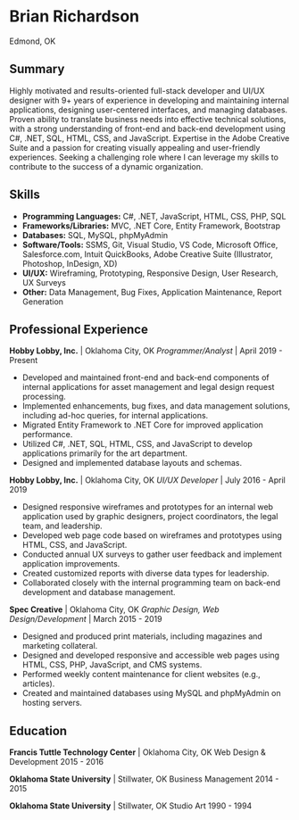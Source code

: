 # Brian Richardson
Edmond, OK

## Summary

Highly motivated and results-oriented full-stack developer and UI/UX designer with 9+ years of experience in developing and maintaining internal applications, designing user-centered interfaces, and managing databases. Proven ability to translate business needs into effective technical solutions, with a strong understanding of front-end and back-end development using C#, .NET, SQL, HTML, CSS, and JavaScript. Expertise in the Adobe Creative Suite and a passion for creating visually appealing and user-friendly experiences. Seeking a challenging role where I can leverage my skills to contribute to the success of a dynamic organization.

## Skills

* **Programming Languages:** C#, .NET, JavaScript, HTML, CSS, PHP, SQL
* **Frameworks/Libraries:** MVC, .NET Core, Entity Framework, Bootstrap
* **Databases:** SQL, MySQL, phpMyAdmin
* **Software/Tools:** SSMS, Git, Visual Studio, VS Code, Microsoft Office, Salesforce.com, Intuit QuickBooks, Adobe Creative Suite (Illustrator, Photoshop, InDesign, XD)
* **UI/UX:** Wireframing, Prototyping, Responsive Design, User Research, UX Surveys
* **Other:** Data Management, Bug Fixes, Application Maintenance, Report Generation

## Professional Experience

**Hobby Lobby, Inc.** | Oklahoma City, OK
*Programmer/Analyst* | April 2019 - Present

* Developed and maintained front-end and back-end components of internal applications for asset management and legal design request processing.
* Implemented enhancements, bug fixes, and data management solutions, including ad-hoc queries, for internal applications.
* Migrated Entity Framework to .NET Core for improved application performance.
* Utilized C#, .NET, SQL, HTML, CSS, and JavaScript to develop applications primarily for the art department.
* Designed and implemented database layouts and schemas.

**Hobby Lobby, Inc.** | Oklahoma City, OK
*UI/UX Developer* | July 2016 - April 2019

* Designed responsive wireframes and prototypes for an internal web application used by graphic designers, project coordinators, the legal team, and leadership.
* Developed web page code based on wireframes and prototypes using HTML, CSS, and JavaScript.
* Conducted annual UX surveys to gather user feedback and implement application improvements.
* Created customized reports with diverse data types for leadership.
* Collaborated closely with the internal programming team on back-end development and database management.

**Spec Creative** | Oklahoma City, OK
*Graphic Design, Web Design/Development* | March 2015 - 2019

* Designed and produced print materials, including magazines and marketing collateral.
* Designed and developed responsive and accessible web pages using HTML, CSS, PHP, JavaScript, and CMS systems.
* Performed weekly content maintenance for client websites (e.g., articles).
* Created and maintained databases using MySQL and phpMyAdmin on hosting servers.

## Education

**Francis Tuttle Technology Center** | Oklahoma City, OK
Web Design & Development 2015 - 2016

**Oklahoma State University** | Stillwater, OK
Business Management 2014 - 2015

**Oklahoma State University** | Stillwater, OK
Studio Art 1990 - 1994
